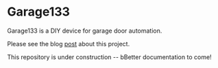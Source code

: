 # Garage133

Garage133 is a DIY device for garage door automation.

Please see the blog [post](https://selectiveappeal.org/posts/garage133/) about this project.

This repository is under construction -- bBetter documentation to come!
